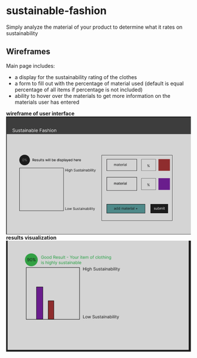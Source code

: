 # sustainable-fashion
Simply analyze the material of your product to determine what it rates on sustainability


## Wireframes

Main page includes:
- a display for the sustainability rating of the clothes
- a form to fill out with the percentage of material used (default is equal percentage of all items if percentage is not included)
- ability to hover over the materials to get more information on the materials user has entered

**wireframe of user interface**
<img src="public/fashion-wireframe-1.png"
     alt="wireframe1"
     style="float: left; margin-right: 10px;" />

**results visualization**
<img src="public/fashion-wireframe-2.png"
     alt="wireframe2"
     style="float: left; margin-right: 10px;" />
